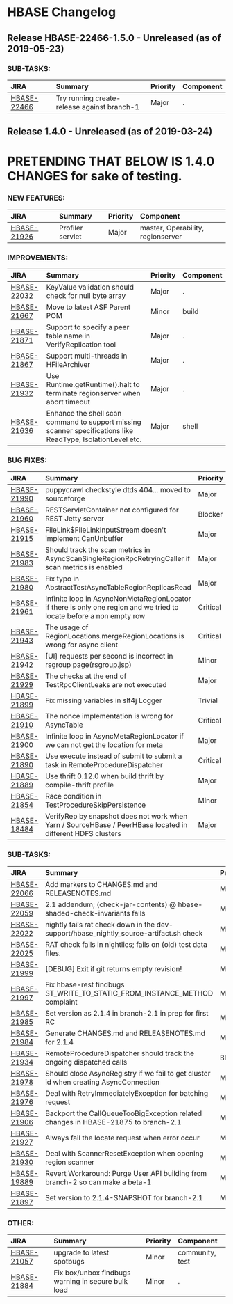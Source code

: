# HBASE Changelog

<!---
# Licensed to the Apache Software Foundation (ASF) under one
# or more contributor license agreements.  See the NOTICE file
# distributed with this work for additional information
# regarding copyright ownership.  The ASF licenses this file
# to you under the Apache License, Version 2.0 (the
# "License"); you may not use this file except in compliance
# with the License.  You may obtain a copy of the License at
#
#     http://www.apache.org/licenses/LICENSE-2.0
#
# Unless required by applicable law or agreed to in writing, software
# distributed under the License is distributed on an "AS IS" BASIS,
# WITHOUT WARRANTIES OR CONDITIONS OF ANY KIND, either express or implied.
# See the License for the specific language governing permissions and
# limitations under the License.

# Be careful doing manual edits in this file. Do not change format
# of release header or remove the below marker. This file is generated.
# DO NOT REMOVE THIS MARKER; FOR INTERPOLATING CHANGES!-->
## Release HBASE-22466-1.5.0 - Unreleased (as of 2019-05-23)



### SUB-TASKS:

| JIRA | Summary | Priority | Component |
|:---- |:---- | :--- |:---- |
| [HBASE-22466](https://issues.apache.org/jira/browse/HBASE-22466) | Try running create-release against branch-1 |  Major | . |


## Release 1.4.0 - Unreleased (as of 2019-03-24)

# PRETENDING THAT BELOW IS 1.4.0 CHANGES for sake of testing.



### NEW FEATURES:

| JIRA | Summary | Priority | Component |
|:---- |:---- | :--- |:---- |
| [HBASE-21926](https://issues.apache.org/jira/browse/HBASE-21926) | Profiler servlet |  Major | master, Operability, regionserver |


### IMPROVEMENTS:

| JIRA | Summary | Priority | Component |
|:---- |:---- | :--- |:---- |
| [HBASE-22032](https://issues.apache.org/jira/browse/HBASE-22032) | KeyValue validation should check for null byte array |  Major | . |
| [HBASE-21667](https://issues.apache.org/jira/browse/HBASE-21667) | Move to latest ASF Parent POM |  Minor | build |
| [HBASE-21871](https://issues.apache.org/jira/browse/HBASE-21871) | Support to specify a peer table name in VerifyReplication tool |  Major | . |
| [HBASE-21867](https://issues.apache.org/jira/browse/HBASE-21867) | Support multi-threads in HFileArchiver |  Major | . |
| [HBASE-21932](https://issues.apache.org/jira/browse/HBASE-21932) | Use Runtime.getRuntime().halt to terminate regionserver when abort timeout |  Major | . |
| [HBASE-21636](https://issues.apache.org/jira/browse/HBASE-21636) | Enhance the shell scan command to support missing scanner specifications like ReadType, IsolationLevel etc. |  Major | shell |


### BUG FIXES:

| JIRA | Summary | Priority | Component |
|:---- |:---- | :--- |:---- |
| [HBASE-21990](https://issues.apache.org/jira/browse/HBASE-21990) | puppycrawl checkstyle dtds 404... moved to sourceforge |  Major | build |
| [HBASE-21960](https://issues.apache.org/jira/browse/HBASE-21960) | RESTServletContainer not configured for REST Jetty server |  Blocker | REST |
| [HBASE-21915](https://issues.apache.org/jira/browse/HBASE-21915) | FileLink$FileLinkInputStream doesn't implement CanUnbuffer |  Major | Filesystem Integration |
| [HBASE-21983](https://issues.apache.org/jira/browse/HBASE-21983) | Should track the scan metrics in AsyncScanSingleRegionRpcRetryingCaller if scan metrics is enabled |  Major | asyncclient, Client |
| [HBASE-21980](https://issues.apache.org/jira/browse/HBASE-21980) | Fix typo in AbstractTestAsyncTableRegionReplicasRead |  Major | test |
| [HBASE-21961](https://issues.apache.org/jira/browse/HBASE-21961) | Infinite loop in AsyncNonMetaRegionLocator if there is only one region and we tried to locate before a non empty row |  Critical | asyncclient, Client |
| [HBASE-21943](https://issues.apache.org/jira/browse/HBASE-21943) | The usage of RegionLocations.mergeRegionLocations is wrong for async client |  Critical | asyncclient, Client |
| [HBASE-21942](https://issues.apache.org/jira/browse/HBASE-21942) | [UI] requests per second is incorrect in rsgroup page(rsgroup.jsp) |  Minor | . |
| [HBASE-21929](https://issues.apache.org/jira/browse/HBASE-21929) | The checks at the end of TestRpcClientLeaks are not executed |  Major | test |
| [HBASE-21899](https://issues.apache.org/jira/browse/HBASE-21899) | Fix missing variables in slf4j Logger |  Trivial | logging |
| [HBASE-21910](https://issues.apache.org/jira/browse/HBASE-21910) | The nonce implementation is wrong for AsyncTable |  Critical | asyncclient, Client |
| [HBASE-21900](https://issues.apache.org/jira/browse/HBASE-21900) | Infinite loop in AsyncMetaRegionLocator if we can not get the location for meta |  Major | asyncclient, Client |
| [HBASE-21890](https://issues.apache.org/jira/browse/HBASE-21890) | Use execute instead of submit to submit a task in RemoteProcedureDispatcher |  Critical | proc-v2 |
| [HBASE-21889](https://issues.apache.org/jira/browse/HBASE-21889) | Use thrift 0.12.0 when build thrift by compile-thrift profile |  Major | . |
| [HBASE-21854](https://issues.apache.org/jira/browse/HBASE-21854) | Race condition in TestProcedureSkipPersistence |  Minor | proc-v2 |
| [HBASE-18484](https://issues.apache.org/jira/browse/HBASE-18484) | VerifyRep by snapshot  does not work when Yarn / SourceHBase / PeerHBase located in different HDFS clusters |  Major | Replication |


### SUB-TASKS:

| JIRA | Summary | Priority | Component |
|:---- |:---- | :--- |:---- |
| [HBASE-22066](https://issues.apache.org/jira/browse/HBASE-22066) | Add markers to CHANGES.md and RELEASENOTES.md |  Major | . |
| [HBASE-22059](https://issues.apache.org/jira/browse/HBASE-22059) | 2.1 addendum; (check-jar-contents) @ hbase-shaded-check-invariants fails |  Major | . |
| [HBASE-22022](https://issues.apache.org/jira/browse/HBASE-22022) | nightly fails rat check down in the dev-support/hbase\_nightly\_source-artifact.sh check |  Major | . |
| [HBASE-22025](https://issues.apache.org/jira/browse/HBASE-22025) | RAT check fails in nightlies; fails on (old) test data files. |  Major | . |
| [HBASE-21999](https://issues.apache.org/jira/browse/HBASE-21999) | [DEBUG] Exit if git returns empty revision! |  Major | build |
| [HBASE-21997](https://issues.apache.org/jira/browse/HBASE-21997) | Fix hbase-rest findbugs ST\_WRITE\_TO\_STATIC\_FROM\_INSTANCE\_METHOD complaint |  Major | REST |
| [HBASE-21985](https://issues.apache.org/jira/browse/HBASE-21985) | Set version as 2.1.4 in branch-2.1 in prep for first RC |  Major | build, release |
| [HBASE-21984](https://issues.apache.org/jira/browse/HBASE-21984) | Generate CHANGES.md and RELEASENOTES.md for 2.1.4 |  Major | documentation, release |
| [HBASE-21934](https://issues.apache.org/jira/browse/HBASE-21934) | RemoteProcedureDispatcher should track the ongoing dispatched calls |  Blocker | proc-v2 |
| [HBASE-21978](https://issues.apache.org/jira/browse/HBASE-21978) | Should close AsyncRegistry if we fail to get cluster id when creating AsyncConnection |  Major | asyncclient, Client |
| [HBASE-21976](https://issues.apache.org/jira/browse/HBASE-21976) | Deal with RetryImmediatelyException for batching request |  Major | asyncclient, Client |
| [HBASE-21906](https://issues.apache.org/jira/browse/HBASE-21906) | Backport the CallQueueTooBigException related changes in HBASE-21875 to branch-2.1 |  Major | proc-v2 |
| [HBASE-21927](https://issues.apache.org/jira/browse/HBASE-21927) | Always fail the locate request when error occur |  Major | asyncclient, Client |
| [HBASE-21930](https://issues.apache.org/jira/browse/HBASE-21930) | Deal with ScannerResetException when opening region scanner |  Major | asyncclient, Client |
| [HBASE-19889](https://issues.apache.org/jira/browse/HBASE-19889) | Revert Workaround: Purge User API building from branch-2 so can make a beta-1 |  Major | website |
| [HBASE-21897](https://issues.apache.org/jira/browse/HBASE-21897) | Set version to 2.1.4-SNAPSHOT for branch-2.1 |  Major | build |


### OTHER:

| JIRA | Summary | Priority | Component |
|:---- |:---- | :--- |:---- |
| [HBASE-21057](https://issues.apache.org/jira/browse/HBASE-21057) | upgrade to latest spotbugs |  Minor | community, test |
| [HBASE-21884](https://issues.apache.org/jira/browse/HBASE-21884) | Fix box/unbox findbugs warning in secure bulk load |  Minor | . |


